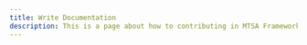```yaml
---
title: Write Documentation
description: This is a page about how to contributing in MTSA Framework
---
```


